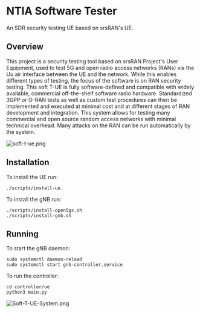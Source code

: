 # NTIA Software Tester

An SDR security testing UE based on srsRAN's UE.

## Overview

This project is a security testing tool based on srsRAN Project's User Equipment, used to test 5G and open radio access networks (RANs) via the Uu air interface between the UE and the network. While this enables different types of testing, the focus of the software is on RAN security testing. This soft T-UE is fully software-defined and compatible with widely available, commercial off-the-shelf software radio hardware. Standardized 3GPP or O-RAN tests as well as custom test procedures can then be implemented and executed at minimal cost and at different stages of RAN development and integration. This system allows for testing many commercial and open source random access networks with minimal technical overhead. Many attacks on the RAN can be run automatically by the system.


![soft-t-ue.png](https://github.com/oran-testing/soft-t-ue/blob/main/docs/images/soft-t-ue.png)

## Installation

To install the UE run:
``` UE Install (Machine A)
./scripts/install-ue.
```

To install the gNB run:
``` gNB Install (Machine B)
./scripts/install-open5gs.sh
./scripts/install-gnb.sh
```
## Running

To start the gNB daemon:
```
sudo systemctl daemon-reload
sudo systemctl start gnb-controller.service
```

To run the controller:
```
cd controller/ue
python3 main.py
```

![Soft-T-UE-System.png](https://github.com/oran-testing/soft-t-ue/blob/main/docs/images/Soft-T-UE-System.png)
